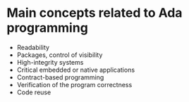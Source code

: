# Main concepts related to Ada programming

- Readability 
- Packages, control of visibility 
- High-integrity systems
- Critical embedded or native applications
- Contract-based programming
- Verification of the program correctness
- Code reuse

